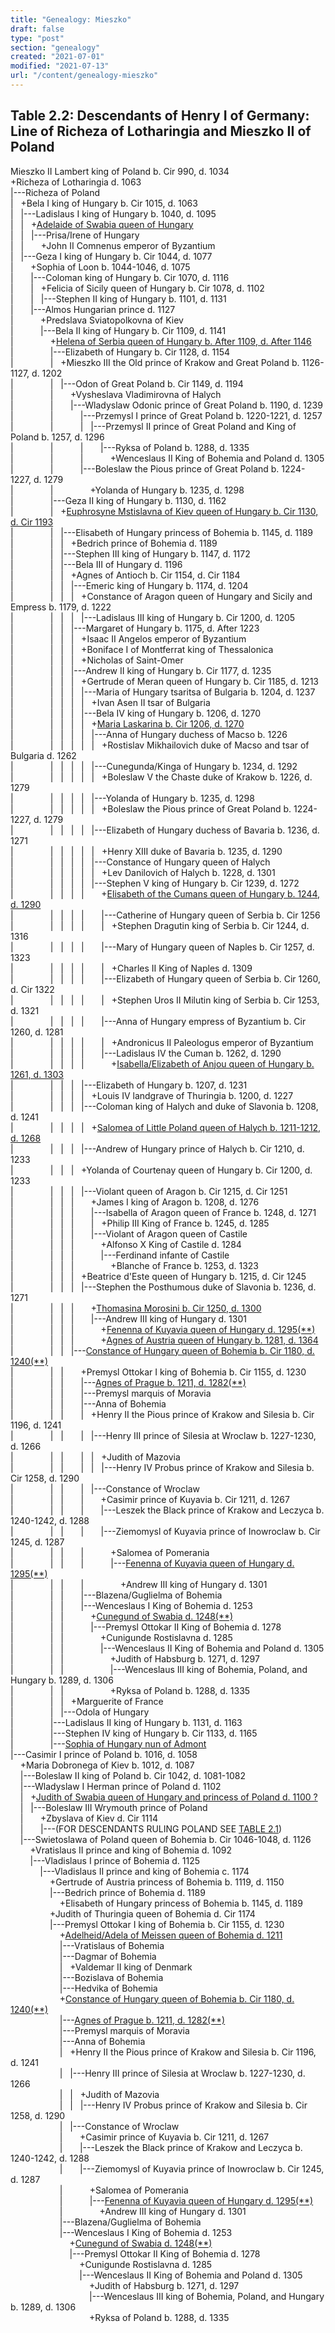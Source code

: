 ```yaml
---
title: "Genealogy: Mieszko"
draft: false
type: "post"
section: "genealogy"
created: "2021-07-01"
modified: "2021-07-13"
url: "/content/genealogy-mieszko"
---
```

<h2>Table 2.2: Descendants of Henry I of Germany: Line of Richeza of Lotharingia and Mieszko II of Poland</h2>
<p>
Mieszko II Lambert king of Poland b. Cir 990, d. 1034<br>
+Richeza of Lotharingia d. 1063<br>
|---Richeza of Poland <br>
|&nbsp;&nbsp;&nbsp;+Bela I king of Hungary b. Cir 1015, d. 1063<br>
|&nbsp;&nbsp;&nbsp;|---Ladislaus I king of Hungary b. 1040, d. 1095<br>
|&nbsp;&nbsp;&nbsp;|&nbsp;&nbsp;&nbsp;+<a name="n152"></a><a href="/woman/152.html">Adelaide of Swabia queen of Hungary</a><br>
|&nbsp;&nbsp;&nbsp;|&nbsp;&nbsp;&nbsp;|---Prisa/Irene of Hungary <br>
|&nbsp;&nbsp;&nbsp;|&nbsp;&nbsp;&nbsp;&nbsp;&nbsp;&nbsp;&nbsp;+John II Comnenus emperor of Byzantium <br>
|&nbsp;&nbsp;&nbsp;|---Geza I king of Hungary b. Cir 1044, d. 1077<br>
|&nbsp;&nbsp;&nbsp;&nbsp;&nbsp;&nbsp;&nbsp;+Sophia of Loon b. 1044-1046, d. 1075<br>
|&nbsp;&nbsp;&nbsp;&nbsp;&nbsp;&nbsp;&nbsp;|---Coloman king of Hungary b. Cir 1070, d. 1116<br>
|&nbsp;&nbsp;&nbsp;&nbsp;&nbsp;&nbsp;&nbsp;|&nbsp;&nbsp;&nbsp;+Felicia of Sicily queen of Hungary b. Cir 1078, d. 1102<br>
|&nbsp;&nbsp;&nbsp;&nbsp;&nbsp;&nbsp;&nbsp;|&nbsp;&nbsp;&nbsp;|---Stephen II king of Hungary b. 1101, d. 1131<br>
|&nbsp;&nbsp;&nbsp;&nbsp;&nbsp;&nbsp;&nbsp;|---Almos Hungarian prince d. 1127<br>
|&nbsp;&nbsp;&nbsp;&nbsp;&nbsp;&nbsp;&nbsp;&nbsp;&nbsp;&nbsp;&nbsp;+Predslava Sviatopolkovna of Kiev <br>
|&nbsp;&nbsp;&nbsp;&nbsp;&nbsp;&nbsp;&nbsp;&nbsp;&nbsp;&nbsp;&nbsp;|---Bela II king of Hungary b. Cir 1109, d. 1141<br>
|&nbsp;&nbsp;&nbsp;&nbsp;&nbsp;&nbsp;&nbsp;&nbsp;&nbsp;&nbsp;&nbsp;&nbsp;&nbsp;&nbsp;&nbsp;+<a name="n26045"></a><a href="/woman/26045.html">Helena of Serbia queen of Hungary b. After 1109, d. After 1146</a><br>
|&nbsp;&nbsp;&nbsp;&nbsp;&nbsp;&nbsp;&nbsp;&nbsp;&nbsp;&nbsp;&nbsp;&nbsp;&nbsp;&nbsp;&nbsp;|---Elizabeth of Hungary b. Cir 1128, d. 1154<br>
|&nbsp;&nbsp;&nbsp;&nbsp;&nbsp;&nbsp;&nbsp;&nbsp;&nbsp;&nbsp;&nbsp;&nbsp;&nbsp;&nbsp;&nbsp;|&nbsp;&nbsp;&nbsp;+Mieszko III the Old prince of Krakow and Great Poland b. 1126-1127, d. 1202<br>
|&nbsp;&nbsp;&nbsp;&nbsp;&nbsp;&nbsp;&nbsp;&nbsp;&nbsp;&nbsp;&nbsp;&nbsp;&nbsp;&nbsp;&nbsp;|&nbsp;&nbsp;&nbsp;|---Odon of Great Poland b. Cir 1149, d. 1194<br>
|&nbsp;&nbsp;&nbsp;&nbsp;&nbsp;&nbsp;&nbsp;&nbsp;&nbsp;&nbsp;&nbsp;&nbsp;&nbsp;&nbsp;&nbsp;|&nbsp;&nbsp;&nbsp;&nbsp;&nbsp;&nbsp;&nbsp;+Vysheslava Vladimirovna of Halych <br>
|&nbsp;&nbsp;&nbsp;&nbsp;&nbsp;&nbsp;&nbsp;&nbsp;&nbsp;&nbsp;&nbsp;&nbsp;&nbsp;&nbsp;&nbsp;|&nbsp;&nbsp;&nbsp;&nbsp;&nbsp;&nbsp;&nbsp;|---Wladyslaw Odonic prince of Great Poland b. 1190, d. 1239<br>
|&nbsp;&nbsp;&nbsp;&nbsp;&nbsp;&nbsp;&nbsp;&nbsp;&nbsp;&nbsp;&nbsp;&nbsp;&nbsp;&nbsp;&nbsp;|&nbsp;&nbsp;&nbsp;&nbsp;&nbsp;&nbsp;&nbsp;&nbsp;&nbsp;&nbsp;&nbsp;|---Przemysl I prince of Great Poland b. 1220-1221, d. 1257<br>
|&nbsp;&nbsp;&nbsp;&nbsp;&nbsp;&nbsp;&nbsp;&nbsp;&nbsp;&nbsp;&nbsp;&nbsp;&nbsp;&nbsp;&nbsp;|&nbsp;&nbsp;&nbsp;&nbsp;&nbsp;&nbsp;&nbsp;&nbsp;&nbsp;&nbsp;&nbsp;|&nbsp;&nbsp;&nbsp;|---Przemysl II prince of Great Poland and King of Poland b. 1257, d. 1296<br>
|&nbsp;&nbsp;&nbsp;&nbsp;&nbsp;&nbsp;&nbsp;&nbsp;&nbsp;&nbsp;&nbsp;&nbsp;&nbsp;&nbsp;&nbsp;|&nbsp;&nbsp;&nbsp;&nbsp;&nbsp;&nbsp;&nbsp;&nbsp;&nbsp;&nbsp;&nbsp;|&nbsp;&nbsp;&nbsp;&nbsp;&nbsp;&nbsp;&nbsp;|---Ryksa of Poland b. 1288, d. 1335<br>
|&nbsp;&nbsp;&nbsp;&nbsp;&nbsp;&nbsp;&nbsp;&nbsp;&nbsp;&nbsp;&nbsp;&nbsp;&nbsp;&nbsp;&nbsp;|&nbsp;&nbsp;&nbsp;&nbsp;&nbsp;&nbsp;&nbsp;&nbsp;&nbsp;&nbsp;&nbsp;|&nbsp;&nbsp;&nbsp;&nbsp;&nbsp;&nbsp;&nbsp;&nbsp;&nbsp;&nbsp;&nbsp;+Wenceslaus II King of Bohemia and Poland d. 1305<br>
|&nbsp;&nbsp;&nbsp;&nbsp;&nbsp;&nbsp;&nbsp;&nbsp;&nbsp;&nbsp;&nbsp;&nbsp;&nbsp;&nbsp;&nbsp;|&nbsp;&nbsp;&nbsp;&nbsp;&nbsp;&nbsp;&nbsp;&nbsp;&nbsp;&nbsp;&nbsp;|---Boleslaw the Pious prince of Great Poland b. 1224-1227, d. 1279<br>
|&nbsp;&nbsp;&nbsp;&nbsp;&nbsp;&nbsp;&nbsp;&nbsp;&nbsp;&nbsp;&nbsp;&nbsp;&nbsp;&nbsp;&nbsp;|&nbsp;&nbsp;&nbsp;&nbsp;&nbsp;&nbsp;&nbsp;&nbsp;&nbsp;&nbsp;&nbsp;&nbsp;&nbsp;&nbsp;&nbsp;+Yolanda of Hungary b. 1235, d. 1298<br>
|&nbsp;&nbsp;&nbsp;&nbsp;&nbsp;&nbsp;&nbsp;&nbsp;&nbsp;&nbsp;&nbsp;&nbsp;&nbsp;&nbsp;&nbsp;|---Geza II king of Hungary b. 1130, d. 1162<br>
|&nbsp;&nbsp;&nbsp;&nbsp;&nbsp;&nbsp;&nbsp;&nbsp;&nbsp;&nbsp;&nbsp;&nbsp;&nbsp;&nbsp;&nbsp;|&nbsp;&nbsp;&nbsp;+<a name="n26170"></a><a href="/woman/26170.html">Euphrosyne Mstislavna of Kiev queen of Hungary b. Cir 1130, d. Cir 1193</a><br>
|&nbsp;&nbsp;&nbsp;&nbsp;&nbsp;&nbsp;&nbsp;&nbsp;&nbsp;&nbsp;&nbsp;&nbsp;&nbsp;&nbsp;&nbsp;|&nbsp;&nbsp;&nbsp;|---Elisabeth of Hungary princess of Bohemia b. 1145, d. 1189<br>
|&nbsp;&nbsp;&nbsp;&nbsp;&nbsp;&nbsp;&nbsp;&nbsp;&nbsp;&nbsp;&nbsp;&nbsp;&nbsp;&nbsp;&nbsp;|&nbsp;&nbsp;&nbsp;|&nbsp;&nbsp;&nbsp;+Bedrich prince of Bohemia d. 1189<br>
|&nbsp;&nbsp;&nbsp;&nbsp;&nbsp;&nbsp;&nbsp;&nbsp;&nbsp;&nbsp;&nbsp;&nbsp;&nbsp;&nbsp;&nbsp;|&nbsp;&nbsp;&nbsp;|---Stephen III king of Hungary b. 1147, d. 1172<br>
|&nbsp;&nbsp;&nbsp;&nbsp;&nbsp;&nbsp;&nbsp;&nbsp;&nbsp;&nbsp;&nbsp;&nbsp;&nbsp;&nbsp;&nbsp;|&nbsp;&nbsp;&nbsp;|---Bela III of Hungary d. 1196<br>
|&nbsp;&nbsp;&nbsp;&nbsp;&nbsp;&nbsp;&nbsp;&nbsp;&nbsp;&nbsp;&nbsp;&nbsp;&nbsp;&nbsp;&nbsp;|&nbsp;&nbsp;&nbsp;|&nbsp;&nbsp;&nbsp;+Agnes of Antioch b. Cir 1154, d. Cir 1184<br>
|&nbsp;&nbsp;&nbsp;&nbsp;&nbsp;&nbsp;&nbsp;&nbsp;&nbsp;&nbsp;&nbsp;&nbsp;&nbsp;&nbsp;&nbsp;|&nbsp;&nbsp;&nbsp;|&nbsp;&nbsp;&nbsp;|---Emeric king of Hungary b. 1174, d. 1204<br>
|&nbsp;&nbsp;&nbsp;&nbsp;&nbsp;&nbsp;&nbsp;&nbsp;&nbsp;&nbsp;&nbsp;&nbsp;&nbsp;&nbsp;&nbsp;|&nbsp;&nbsp;&nbsp;|&nbsp;&nbsp;&nbsp;|&nbsp;&nbsp;&nbsp;+Constance of Aragon queen of Hungary and Sicily and Empress b. 1179, d. 1222<br>
|&nbsp;&nbsp;&nbsp;&nbsp;&nbsp;&nbsp;&nbsp;&nbsp;&nbsp;&nbsp;&nbsp;&nbsp;&nbsp;&nbsp;&nbsp;|&nbsp;&nbsp;&nbsp;|&nbsp;&nbsp;&nbsp;|&nbsp;&nbsp;&nbsp;|---Ladislaus III king of Hungary b. Cir 1200, d. 1205<br>
|&nbsp;&nbsp;&nbsp;&nbsp;&nbsp;&nbsp;&nbsp;&nbsp;&nbsp;&nbsp;&nbsp;&nbsp;&nbsp;&nbsp;&nbsp;|&nbsp;&nbsp;&nbsp;|&nbsp;&nbsp;&nbsp;|---Margaret of Hungary b. 1175, d. After 1223<br>
|&nbsp;&nbsp;&nbsp;&nbsp;&nbsp;&nbsp;&nbsp;&nbsp;&nbsp;&nbsp;&nbsp;&nbsp;&nbsp;&nbsp;&nbsp;|&nbsp;&nbsp;&nbsp;|&nbsp;&nbsp;&nbsp;|&nbsp;&nbsp;&nbsp;+Isaac II Angelos emperor of Byzantium <br>
|&nbsp;&nbsp;&nbsp;&nbsp;&nbsp;&nbsp;&nbsp;&nbsp;&nbsp;&nbsp;&nbsp;&nbsp;&nbsp;&nbsp;&nbsp;|&nbsp;&nbsp;&nbsp;|&nbsp;&nbsp;&nbsp;|&nbsp;&nbsp;&nbsp;+Boniface I of Montferrat king of Thessalonica <br>
|&nbsp;&nbsp;&nbsp;&nbsp;&nbsp;&nbsp;&nbsp;&nbsp;&nbsp;&nbsp;&nbsp;&nbsp;&nbsp;&nbsp;&nbsp;|&nbsp;&nbsp;&nbsp;|&nbsp;&nbsp;&nbsp;|&nbsp;&nbsp;&nbsp;+Nicholas of Saint-Omer <br>
|&nbsp;&nbsp;&nbsp;&nbsp;&nbsp;&nbsp;&nbsp;&nbsp;&nbsp;&nbsp;&nbsp;&nbsp;&nbsp;&nbsp;&nbsp;|&nbsp;&nbsp;&nbsp;|&nbsp;&nbsp;&nbsp;|---Andrew II king of Hungary b. Cir 1177, d. 1235<br>
|&nbsp;&nbsp;&nbsp;&nbsp;&nbsp;&nbsp;&nbsp;&nbsp;&nbsp;&nbsp;&nbsp;&nbsp;&nbsp;&nbsp;&nbsp;|&nbsp;&nbsp;&nbsp;|&nbsp;&nbsp;&nbsp;|&nbsp;&nbsp;&nbsp;+Gertrude of Meran queen of Hungary b. Cir 1185, d. 1213<br>
|&nbsp;&nbsp;&nbsp;&nbsp;&nbsp;&nbsp;&nbsp;&nbsp;&nbsp;&nbsp;&nbsp;&nbsp;&nbsp;&nbsp;&nbsp;|&nbsp;&nbsp;&nbsp;|&nbsp;&nbsp;&nbsp;|&nbsp;&nbsp;&nbsp;|---Maria of Hungary tsaritsa of Bulgaria b. 1204, d. 1237<br>
|&nbsp;&nbsp;&nbsp;&nbsp;&nbsp;&nbsp;&nbsp;&nbsp;&nbsp;&nbsp;&nbsp;&nbsp;&nbsp;&nbsp;&nbsp;|&nbsp;&nbsp;&nbsp;|&nbsp;&nbsp;&nbsp;|&nbsp;&nbsp;&nbsp;|&nbsp;&nbsp;&nbsp;+Ivan Asen II tsar of Bulgaria <br>
|&nbsp;&nbsp;&nbsp;&nbsp;&nbsp;&nbsp;&nbsp;&nbsp;&nbsp;&nbsp;&nbsp;&nbsp;&nbsp;&nbsp;&nbsp;|&nbsp;&nbsp;&nbsp;|&nbsp;&nbsp;&nbsp;|&nbsp;&nbsp;&nbsp;|---Bela IV king of Hungary b. 1206, d. 1270<br>
|&nbsp;&nbsp;&nbsp;&nbsp;&nbsp;&nbsp;&nbsp;&nbsp;&nbsp;&nbsp;&nbsp;&nbsp;&nbsp;&nbsp;&nbsp;|&nbsp;&nbsp;&nbsp;|&nbsp;&nbsp;&nbsp;|&nbsp;&nbsp;&nbsp;|&nbsp;&nbsp;&nbsp;+<a name="n26208"></a><a href="/woman/26208.html">Maria Laskarina b. Cir 1206, d. 1270</a><br>
|&nbsp;&nbsp;&nbsp;&nbsp;&nbsp;&nbsp;&nbsp;&nbsp;&nbsp;&nbsp;&nbsp;&nbsp;&nbsp;&nbsp;&nbsp;|&nbsp;&nbsp;&nbsp;|&nbsp;&nbsp;&nbsp;|&nbsp;&nbsp;&nbsp;|&nbsp;&nbsp;&nbsp;|---Anna of Hungary duchess of Macso b. 1226<br>
|&nbsp;&nbsp;&nbsp;&nbsp;&nbsp;&nbsp;&nbsp;&nbsp;&nbsp;&nbsp;&nbsp;&nbsp;&nbsp;&nbsp;&nbsp;|&nbsp;&nbsp;&nbsp;|&nbsp;&nbsp;&nbsp;|&nbsp;&nbsp;&nbsp;|&nbsp;&nbsp;&nbsp;|&nbsp;&nbsp;&nbsp;+Rostislav Mikhailovich duke of Macso and tsar of Bulgaria d. 1262<br>
|&nbsp;&nbsp;&nbsp;&nbsp;&nbsp;&nbsp;&nbsp;&nbsp;&nbsp;&nbsp;&nbsp;&nbsp;&nbsp;&nbsp;&nbsp;|&nbsp;&nbsp;&nbsp;|&nbsp;&nbsp;&nbsp;|&nbsp;&nbsp;&nbsp;|&nbsp;&nbsp;&nbsp;|---Cunegunda/Kinga of Hungary b. 1234, d. 1292<br>
|&nbsp;&nbsp;&nbsp;&nbsp;&nbsp;&nbsp;&nbsp;&nbsp;&nbsp;&nbsp;&nbsp;&nbsp;&nbsp;&nbsp;&nbsp;|&nbsp;&nbsp;&nbsp;|&nbsp;&nbsp;&nbsp;|&nbsp;&nbsp;&nbsp;|&nbsp;&nbsp;&nbsp;|&nbsp;&nbsp;&nbsp;+Boleslaw V the Chaste duke of Krakow b. 1226, d. 1279<br>
|&nbsp;&nbsp;&nbsp;&nbsp;&nbsp;&nbsp;&nbsp;&nbsp;&nbsp;&nbsp;&nbsp;&nbsp;&nbsp;&nbsp;&nbsp;|&nbsp;&nbsp;&nbsp;|&nbsp;&nbsp;&nbsp;|&nbsp;&nbsp;&nbsp;|&nbsp;&nbsp;&nbsp;|---Yolanda of Hungary b. 1235, d. 1298<br>
|&nbsp;&nbsp;&nbsp;&nbsp;&nbsp;&nbsp;&nbsp;&nbsp;&nbsp;&nbsp;&nbsp;&nbsp;&nbsp;&nbsp;&nbsp;|&nbsp;&nbsp;&nbsp;|&nbsp;&nbsp;&nbsp;|&nbsp;&nbsp;&nbsp;|&nbsp;&nbsp;&nbsp;|&nbsp;&nbsp;&nbsp;+Boleslaw the Pious prince of Great Poland b. 1224-1227, d. 1279<br>
|&nbsp;&nbsp;&nbsp;&nbsp;&nbsp;&nbsp;&nbsp;&nbsp;&nbsp;&nbsp;&nbsp;&nbsp;&nbsp;&nbsp;&nbsp;|&nbsp;&nbsp;&nbsp;|&nbsp;&nbsp;&nbsp;|&nbsp;&nbsp;&nbsp;|&nbsp;&nbsp;&nbsp;|---Elizabeth of Hungary duchess of Bavaria b. 1236, d. 1271<br>
|&nbsp;&nbsp;&nbsp;&nbsp;&nbsp;&nbsp;&nbsp;&nbsp;&nbsp;&nbsp;&nbsp;&nbsp;&nbsp;&nbsp;&nbsp;|&nbsp;&nbsp;&nbsp;|&nbsp;&nbsp;&nbsp;|&nbsp;&nbsp;&nbsp;|&nbsp;&nbsp;&nbsp;|&nbsp;&nbsp;&nbsp;+Henry XIII duke of Bavaria b. 1235, d. 1290<br>
|&nbsp;&nbsp;&nbsp;&nbsp;&nbsp;&nbsp;&nbsp;&nbsp;&nbsp;&nbsp;&nbsp;&nbsp;&nbsp;&nbsp;&nbsp;|&nbsp;&nbsp;&nbsp;|&nbsp;&nbsp;&nbsp;|&nbsp;&nbsp;&nbsp;|&nbsp;&nbsp;&nbsp;|---Constance of Hungary queen of Halych <br>
|&nbsp;&nbsp;&nbsp;&nbsp;&nbsp;&nbsp;&nbsp;&nbsp;&nbsp;&nbsp;&nbsp;&nbsp;&nbsp;&nbsp;&nbsp;|&nbsp;&nbsp;&nbsp;|&nbsp;&nbsp;&nbsp;|&nbsp;&nbsp;&nbsp;|&nbsp;&nbsp;&nbsp;|&nbsp;&nbsp;&nbsp;+Lev Danilovich of Halych b. 1228, d. 1301<br>
|&nbsp;&nbsp;&nbsp;&nbsp;&nbsp;&nbsp;&nbsp;&nbsp;&nbsp;&nbsp;&nbsp;&nbsp;&nbsp;&nbsp;&nbsp;|&nbsp;&nbsp;&nbsp;|&nbsp;&nbsp;&nbsp;|&nbsp;&nbsp;&nbsp;|&nbsp;&nbsp;&nbsp;|---Stephen V king of Hungary b. Cir 1239, d. 1272<br>
|&nbsp;&nbsp;&nbsp;&nbsp;&nbsp;&nbsp;&nbsp;&nbsp;&nbsp;&nbsp;&nbsp;&nbsp;&nbsp;&nbsp;&nbsp;|&nbsp;&nbsp;&nbsp;|&nbsp;&nbsp;&nbsp;|&nbsp;&nbsp;&nbsp;|&nbsp;&nbsp;&nbsp;&nbsp;&nbsp;&nbsp;&nbsp;+<a name="n26203"></a><a href="/woman/26203.html">Elisabeth of the Cumans queen of Hungary b. 1244, d. 1290</a><br>
|&nbsp;&nbsp;&nbsp;&nbsp;&nbsp;&nbsp;&nbsp;&nbsp;&nbsp;&nbsp;&nbsp;&nbsp;&nbsp;&nbsp;&nbsp;|&nbsp;&nbsp;&nbsp;|&nbsp;&nbsp;&nbsp;|&nbsp;&nbsp;&nbsp;|&nbsp;&nbsp;&nbsp;&nbsp;&nbsp;&nbsp;&nbsp;|---Catherine of Hungary queen of Serbia b. Cir 1256<br>
|&nbsp;&nbsp;&nbsp;&nbsp;&nbsp;&nbsp;&nbsp;&nbsp;&nbsp;&nbsp;&nbsp;&nbsp;&nbsp;&nbsp;&nbsp;|&nbsp;&nbsp;&nbsp;|&nbsp;&nbsp;&nbsp;|&nbsp;&nbsp;&nbsp;|&nbsp;&nbsp;&nbsp;&nbsp;&nbsp;&nbsp;&nbsp;|&nbsp;&nbsp;&nbsp;+Stephen Dragutin king of Serbia b. Cir 1244, d. 1316<br>
|&nbsp;&nbsp;&nbsp;&nbsp;&nbsp;&nbsp;&nbsp;&nbsp;&nbsp;&nbsp;&nbsp;&nbsp;&nbsp;&nbsp;&nbsp;|&nbsp;&nbsp;&nbsp;|&nbsp;&nbsp;&nbsp;|&nbsp;&nbsp;&nbsp;|&nbsp;&nbsp;&nbsp;&nbsp;&nbsp;&nbsp;&nbsp;|---Mary of Hungary queen of Naples b. Cir 1257, d. 1323<br>
|&nbsp;&nbsp;&nbsp;&nbsp;&nbsp;&nbsp;&nbsp;&nbsp;&nbsp;&nbsp;&nbsp;&nbsp;&nbsp;&nbsp;&nbsp;|&nbsp;&nbsp;&nbsp;|&nbsp;&nbsp;&nbsp;|&nbsp;&nbsp;&nbsp;|&nbsp;&nbsp;&nbsp;&nbsp;&nbsp;&nbsp;&nbsp;|&nbsp;&nbsp;&nbsp;+Charles II King of Naples d. 1309<br>
|&nbsp;&nbsp;&nbsp;&nbsp;&nbsp;&nbsp;&nbsp;&nbsp;&nbsp;&nbsp;&nbsp;&nbsp;&nbsp;&nbsp;&nbsp;|&nbsp;&nbsp;&nbsp;|&nbsp;&nbsp;&nbsp;|&nbsp;&nbsp;&nbsp;|&nbsp;&nbsp;&nbsp;&nbsp;&nbsp;&nbsp;&nbsp;|---Elizabeth of Hungary queen of Serbia b. Cir 1260, d. Cir 1322<br>
|&nbsp;&nbsp;&nbsp;&nbsp;&nbsp;&nbsp;&nbsp;&nbsp;&nbsp;&nbsp;&nbsp;&nbsp;&nbsp;&nbsp;&nbsp;|&nbsp;&nbsp;&nbsp;|&nbsp;&nbsp;&nbsp;|&nbsp;&nbsp;&nbsp;|&nbsp;&nbsp;&nbsp;&nbsp;&nbsp;&nbsp;&nbsp;|&nbsp;&nbsp;&nbsp;+Stephen Uros II Milutin king of Serbia b. Cir 1253, d. 1321<br>
|&nbsp;&nbsp;&nbsp;&nbsp;&nbsp;&nbsp;&nbsp;&nbsp;&nbsp;&nbsp;&nbsp;&nbsp;&nbsp;&nbsp;&nbsp;|&nbsp;&nbsp;&nbsp;|&nbsp;&nbsp;&nbsp;|&nbsp;&nbsp;&nbsp;|&nbsp;&nbsp;&nbsp;&nbsp;&nbsp;&nbsp;&nbsp;|---Anna of Hungary empress of Byzantium b. Cir 1260, d. 1281<br>
|&nbsp;&nbsp;&nbsp;&nbsp;&nbsp;&nbsp;&nbsp;&nbsp;&nbsp;&nbsp;&nbsp;&nbsp;&nbsp;&nbsp;&nbsp;|&nbsp;&nbsp;&nbsp;|&nbsp;&nbsp;&nbsp;|&nbsp;&nbsp;&nbsp;|&nbsp;&nbsp;&nbsp;&nbsp;&nbsp;&nbsp;&nbsp;|&nbsp;&nbsp;&nbsp;+Andronicus II Paleologus emperor of Byzantium <br>
|&nbsp;&nbsp;&nbsp;&nbsp;&nbsp;&nbsp;&nbsp;&nbsp;&nbsp;&nbsp;&nbsp;&nbsp;&nbsp;&nbsp;&nbsp;|&nbsp;&nbsp;&nbsp;|&nbsp;&nbsp;&nbsp;|&nbsp;&nbsp;&nbsp;|&nbsp;&nbsp;&nbsp;&nbsp;&nbsp;&nbsp;&nbsp;|---Ladislaus IV the Cuman b. 1262, d. 1290<br>
|&nbsp;&nbsp;&nbsp;&nbsp;&nbsp;&nbsp;&nbsp;&nbsp;&nbsp;&nbsp;&nbsp;&nbsp;&nbsp;&nbsp;&nbsp;|&nbsp;&nbsp;&nbsp;|&nbsp;&nbsp;&nbsp;|&nbsp;&nbsp;&nbsp;|&nbsp;&nbsp;&nbsp;&nbsp;&nbsp;&nbsp;&nbsp;&nbsp;&nbsp;&nbsp;&nbsp;+<a name="n26192"></a><a href="/woman/26192.html">Isabella/Elizabeth of Anjou queen of Hungary b. 1261, d. 1303</a><br>
|&nbsp;&nbsp;&nbsp;&nbsp;&nbsp;&nbsp;&nbsp;&nbsp;&nbsp;&nbsp;&nbsp;&nbsp;&nbsp;&nbsp;&nbsp;|&nbsp;&nbsp;&nbsp;|&nbsp;&nbsp;&nbsp;|&nbsp;&nbsp;&nbsp;|---Elizabeth of Hungary b. 1207, d. 1231<br>
|&nbsp;&nbsp;&nbsp;&nbsp;&nbsp;&nbsp;&nbsp;&nbsp;&nbsp;&nbsp;&nbsp;&nbsp;&nbsp;&nbsp;&nbsp;|&nbsp;&nbsp;&nbsp;|&nbsp;&nbsp;&nbsp;|&nbsp;&nbsp;&nbsp;|&nbsp;&nbsp;&nbsp;+Louis IV landgrave of Thuringia b. 1200, d. 1227<br>
|&nbsp;&nbsp;&nbsp;&nbsp;&nbsp;&nbsp;&nbsp;&nbsp;&nbsp;&nbsp;&nbsp;&nbsp;&nbsp;&nbsp;&nbsp;|&nbsp;&nbsp;&nbsp;|&nbsp;&nbsp;&nbsp;|&nbsp;&nbsp;&nbsp;|---Coloman king of Halych and duke of Slavonia b. 1208, d. 1241<br>
|&nbsp;&nbsp;&nbsp;&nbsp;&nbsp;&nbsp;&nbsp;&nbsp;&nbsp;&nbsp;&nbsp;&nbsp;&nbsp;&nbsp;&nbsp;|&nbsp;&nbsp;&nbsp;|&nbsp;&nbsp;&nbsp;|&nbsp;&nbsp;&nbsp;|&nbsp;&nbsp;&nbsp;+<a name="n26155"></a><a href="/woman/26155.html">Salomea of Little Poland queen of Halych b. 1211-1212, d. 1268</a><br>
|&nbsp;&nbsp;&nbsp;&nbsp;&nbsp;&nbsp;&nbsp;&nbsp;&nbsp;&nbsp;&nbsp;&nbsp;&nbsp;&nbsp;&nbsp;|&nbsp;&nbsp;&nbsp;|&nbsp;&nbsp;&nbsp;|&nbsp;&nbsp;&nbsp;|---Andrew of Hungary prince of Halych b. Cir 1210, d. 1233<br>
|&nbsp;&nbsp;&nbsp;&nbsp;&nbsp;&nbsp;&nbsp;&nbsp;&nbsp;&nbsp;&nbsp;&nbsp;&nbsp;&nbsp;&nbsp;|&nbsp;&nbsp;&nbsp;|&nbsp;&nbsp;&nbsp;|&nbsp;&nbsp;&nbsp;+Yolanda of Courtenay queen of Hungary b. Cir 1200, d. 1233<br>
|&nbsp;&nbsp;&nbsp;&nbsp;&nbsp;&nbsp;&nbsp;&nbsp;&nbsp;&nbsp;&nbsp;&nbsp;&nbsp;&nbsp;&nbsp;|&nbsp;&nbsp;&nbsp;|&nbsp;&nbsp;&nbsp;|&nbsp;&nbsp;&nbsp;|---Violant queen of Aragon b. Cir 1215, d. Cir 1251<br>
|&nbsp;&nbsp;&nbsp;&nbsp;&nbsp;&nbsp;&nbsp;&nbsp;&nbsp;&nbsp;&nbsp;&nbsp;&nbsp;&nbsp;&nbsp;|&nbsp;&nbsp;&nbsp;|&nbsp;&nbsp;&nbsp;|&nbsp;&nbsp;&nbsp;&nbsp;&nbsp;&nbsp;&nbsp;+James I king of Aragon b. 1208, d. 1276<br>
|&nbsp;&nbsp;&nbsp;&nbsp;&nbsp;&nbsp;&nbsp;&nbsp;&nbsp;&nbsp;&nbsp;&nbsp;&nbsp;&nbsp;&nbsp;|&nbsp;&nbsp;&nbsp;|&nbsp;&nbsp;&nbsp;|&nbsp;&nbsp;&nbsp;&nbsp;&nbsp;&nbsp;&nbsp;|---Isabella of Aragon queen of France b. 1248, d. 1271<br>
|&nbsp;&nbsp;&nbsp;&nbsp;&nbsp;&nbsp;&nbsp;&nbsp;&nbsp;&nbsp;&nbsp;&nbsp;&nbsp;&nbsp;&nbsp;|&nbsp;&nbsp;&nbsp;|&nbsp;&nbsp;&nbsp;|&nbsp;&nbsp;&nbsp;&nbsp;&nbsp;&nbsp;&nbsp;|&nbsp;&nbsp;&nbsp;+Philip III King of France b. 1245, d. 1285<br>
|&nbsp;&nbsp;&nbsp;&nbsp;&nbsp;&nbsp;&nbsp;&nbsp;&nbsp;&nbsp;&nbsp;&nbsp;&nbsp;&nbsp;&nbsp;|&nbsp;&nbsp;&nbsp;|&nbsp;&nbsp;&nbsp;|&nbsp;&nbsp;&nbsp;&nbsp;&nbsp;&nbsp;&nbsp;|---Violant of Aragon queen of Castile <br>
|&nbsp;&nbsp;&nbsp;&nbsp;&nbsp;&nbsp;&nbsp;&nbsp;&nbsp;&nbsp;&nbsp;&nbsp;&nbsp;&nbsp;&nbsp;|&nbsp;&nbsp;&nbsp;|&nbsp;&nbsp;&nbsp;|&nbsp;&nbsp;&nbsp;&nbsp;&nbsp;&nbsp;&nbsp;&nbsp;&nbsp;&nbsp;&nbsp;+Alfonso X King of Castile d. 1284<br>
|&nbsp;&nbsp;&nbsp;&nbsp;&nbsp;&nbsp;&nbsp;&nbsp;&nbsp;&nbsp;&nbsp;&nbsp;&nbsp;&nbsp;&nbsp;|&nbsp;&nbsp;&nbsp;|&nbsp;&nbsp;&nbsp;|&nbsp;&nbsp;&nbsp;&nbsp;&nbsp;&nbsp;&nbsp;&nbsp;&nbsp;&nbsp;&nbsp;|---Ferdinand infante of Castile <br>
|&nbsp;&nbsp;&nbsp;&nbsp;&nbsp;&nbsp;&nbsp;&nbsp;&nbsp;&nbsp;&nbsp;&nbsp;&nbsp;&nbsp;&nbsp;|&nbsp;&nbsp;&nbsp;|&nbsp;&nbsp;&nbsp;|&nbsp;&nbsp;&nbsp;&nbsp;&nbsp;&nbsp;&nbsp;&nbsp;&nbsp;&nbsp;&nbsp;&nbsp;&nbsp;&nbsp;&nbsp;+Blanche of France b. 1253, d. 1323<br>
|&nbsp;&nbsp;&nbsp;&nbsp;&nbsp;&nbsp;&nbsp;&nbsp;&nbsp;&nbsp;&nbsp;&nbsp;&nbsp;&nbsp;&nbsp;|&nbsp;&nbsp;&nbsp;|&nbsp;&nbsp;&nbsp;|&nbsp;&nbsp;&nbsp;+Beatrice d'Este queen of Hungary b. 1215, d. Cir 1245<br>
|&nbsp;&nbsp;&nbsp;&nbsp;&nbsp;&nbsp;&nbsp;&nbsp;&nbsp;&nbsp;&nbsp;&nbsp;&nbsp;&nbsp;&nbsp;|&nbsp;&nbsp;&nbsp;|&nbsp;&nbsp;&nbsp;|&nbsp;&nbsp;&nbsp;|---Stephen the Posthumous duke of Slavonia b. 1236, d. 1271<br>
|&nbsp;&nbsp;&nbsp;&nbsp;&nbsp;&nbsp;&nbsp;&nbsp;&nbsp;&nbsp;&nbsp;&nbsp;&nbsp;&nbsp;&nbsp;|&nbsp;&nbsp;&nbsp;|&nbsp;&nbsp;&nbsp;|&nbsp;&nbsp;&nbsp;&nbsp;&nbsp;&nbsp;&nbsp;+<a name="n26240"></a><a href="/woman/26240.html">Thomasina Morosini b. Cir 1250, d. 1300</a><br>
|&nbsp;&nbsp;&nbsp;&nbsp;&nbsp;&nbsp;&nbsp;&nbsp;&nbsp;&nbsp;&nbsp;&nbsp;&nbsp;&nbsp;&nbsp;|&nbsp;&nbsp;&nbsp;|&nbsp;&nbsp;&nbsp;|&nbsp;&nbsp;&nbsp;&nbsp;&nbsp;&nbsp;&nbsp;|---Andrew III king of Hungary d. 1301<br>
|&nbsp;&nbsp;&nbsp;&nbsp;&nbsp;&nbsp;&nbsp;&nbsp;&nbsp;&nbsp;&nbsp;&nbsp;&nbsp;&nbsp;&nbsp;|&nbsp;&nbsp;&nbsp;|&nbsp;&nbsp;&nbsp;|&nbsp;&nbsp;&nbsp;&nbsp;&nbsp;&nbsp;&nbsp;&nbsp;&nbsp;&nbsp;&nbsp;+<a name="n26288"></a><a href="/woman/26288.html">Fenenna of Kuyavia queen of Hungary d. 1295</a><a href="#n26288.2">(**)</a><br>
|&nbsp;&nbsp;&nbsp;&nbsp;&nbsp;&nbsp;&nbsp;&nbsp;&nbsp;&nbsp;&nbsp;&nbsp;&nbsp;&nbsp;&nbsp;|&nbsp;&nbsp;&nbsp;|&nbsp;&nbsp;&nbsp;|&nbsp;&nbsp;&nbsp;&nbsp;&nbsp;&nbsp;&nbsp;&nbsp;&nbsp;&nbsp;&nbsp;+<a name="n26337"></a><a href="/woman/26337.html">Agnes of Austria queen of Hungary b. 1281, d. 1364</a><br>
|&nbsp;&nbsp;&nbsp;&nbsp;&nbsp;&nbsp;&nbsp;&nbsp;&nbsp;&nbsp;&nbsp;&nbsp;&nbsp;&nbsp;&nbsp;|&nbsp;&nbsp;&nbsp;|&nbsp;&nbsp;&nbsp;|---<a name="n85"></a><a href="/woman/85.html">Constance of Hungary queen of Bohemia b. Cir 1180, d. 1240</a><a href="#n85.2">(**)</a><br>
|&nbsp;&nbsp;&nbsp;&nbsp;&nbsp;&nbsp;&nbsp;&nbsp;&nbsp;&nbsp;&nbsp;&nbsp;&nbsp;&nbsp;&nbsp;|&nbsp;&nbsp;&nbsp;|&nbsp;&nbsp;&nbsp;&nbsp;&nbsp;&nbsp;&nbsp;+Premysl Ottokar I king of Bohemia b. Cir 1155, d. 1230<br>
|&nbsp;&nbsp;&nbsp;&nbsp;&nbsp;&nbsp;&nbsp;&nbsp;&nbsp;&nbsp;&nbsp;&nbsp;&nbsp;&nbsp;&nbsp;|&nbsp;&nbsp;&nbsp;|&nbsp;&nbsp;&nbsp;&nbsp;&nbsp;&nbsp;&nbsp;|---<a name="n74"></a><a href="/woman/74.html">Agnes of Prague b. 1211, d. 1282</a><a href="#n74.2">(**)</a><br>
|&nbsp;&nbsp;&nbsp;&nbsp;&nbsp;&nbsp;&nbsp;&nbsp;&nbsp;&nbsp;&nbsp;&nbsp;&nbsp;&nbsp;&nbsp;|&nbsp;&nbsp;&nbsp;|&nbsp;&nbsp;&nbsp;&nbsp;&nbsp;&nbsp;&nbsp;|---Premysl marquis of Moravia <br>
|&nbsp;&nbsp;&nbsp;&nbsp;&nbsp;&nbsp;&nbsp;&nbsp;&nbsp;&nbsp;&nbsp;&nbsp;&nbsp;&nbsp;&nbsp;|&nbsp;&nbsp;&nbsp;|&nbsp;&nbsp;&nbsp;&nbsp;&nbsp;&nbsp;&nbsp;|---Anna of Bohemia <br>
|&nbsp;&nbsp;&nbsp;&nbsp;&nbsp;&nbsp;&nbsp;&nbsp;&nbsp;&nbsp;&nbsp;&nbsp;&nbsp;&nbsp;&nbsp;|&nbsp;&nbsp;&nbsp;|&nbsp;&nbsp;&nbsp;&nbsp;&nbsp;&nbsp;&nbsp;|&nbsp;&nbsp;&nbsp;+Henry II the Pious prince of Krakow and Silesia b. Cir 1196, d. 1241<br>
|&nbsp;&nbsp;&nbsp;&nbsp;&nbsp;&nbsp;&nbsp;&nbsp;&nbsp;&nbsp;&nbsp;&nbsp;&nbsp;&nbsp;&nbsp;|&nbsp;&nbsp;&nbsp;|&nbsp;&nbsp;&nbsp;&nbsp;&nbsp;&nbsp;&nbsp;|&nbsp;&nbsp;&nbsp;|---Henry III prince of Silesia at Wroclaw b. 1227-1230, d. 1266<br>
|&nbsp;&nbsp;&nbsp;&nbsp;&nbsp;&nbsp;&nbsp;&nbsp;&nbsp;&nbsp;&nbsp;&nbsp;&nbsp;&nbsp;&nbsp;|&nbsp;&nbsp;&nbsp;|&nbsp;&nbsp;&nbsp;&nbsp;&nbsp;&nbsp;&nbsp;|&nbsp;&nbsp;&nbsp;|&nbsp;&nbsp;&nbsp;+Judith of Mazovia <br>
|&nbsp;&nbsp;&nbsp;&nbsp;&nbsp;&nbsp;&nbsp;&nbsp;&nbsp;&nbsp;&nbsp;&nbsp;&nbsp;&nbsp;&nbsp;|&nbsp;&nbsp;&nbsp;|&nbsp;&nbsp;&nbsp;&nbsp;&nbsp;&nbsp;&nbsp;|&nbsp;&nbsp;&nbsp;|&nbsp;&nbsp;&nbsp;|---Henry IV Probus prince of Krakow and Silesia b. Cir 1258, d. 1290<br>
|&nbsp;&nbsp;&nbsp;&nbsp;&nbsp;&nbsp;&nbsp;&nbsp;&nbsp;&nbsp;&nbsp;&nbsp;&nbsp;&nbsp;&nbsp;|&nbsp;&nbsp;&nbsp;|&nbsp;&nbsp;&nbsp;&nbsp;&nbsp;&nbsp;&nbsp;|&nbsp;&nbsp;&nbsp;|---Constance of Wroclaw <br>
|&nbsp;&nbsp;&nbsp;&nbsp;&nbsp;&nbsp;&nbsp;&nbsp;&nbsp;&nbsp;&nbsp;&nbsp;&nbsp;&nbsp;&nbsp;|&nbsp;&nbsp;&nbsp;|&nbsp;&nbsp;&nbsp;&nbsp;&nbsp;&nbsp;&nbsp;|&nbsp;&nbsp;&nbsp;&nbsp;&nbsp;&nbsp;&nbsp;+Casimir prince of Kuyavia b. Cir 1211, d. 1267<br>
|&nbsp;&nbsp;&nbsp;&nbsp;&nbsp;&nbsp;&nbsp;&nbsp;&nbsp;&nbsp;&nbsp;&nbsp;&nbsp;&nbsp;&nbsp;|&nbsp;&nbsp;&nbsp;|&nbsp;&nbsp;&nbsp;&nbsp;&nbsp;&nbsp;&nbsp;|&nbsp;&nbsp;&nbsp;&nbsp;&nbsp;&nbsp;&nbsp;|---Leszek the Black prince of Krakow and  Leczyca b. 1240-1242, d. 1288<br>
|&nbsp;&nbsp;&nbsp;&nbsp;&nbsp;&nbsp;&nbsp;&nbsp;&nbsp;&nbsp;&nbsp;&nbsp;&nbsp;&nbsp;&nbsp;|&nbsp;&nbsp;&nbsp;|&nbsp;&nbsp;&nbsp;&nbsp;&nbsp;&nbsp;&nbsp;|&nbsp;&nbsp;&nbsp;&nbsp;&nbsp;&nbsp;&nbsp;|---Ziemomysl of Kuyavia prince of Inowroclaw b. Cir 1245, d. 1287<br>
|&nbsp;&nbsp;&nbsp;&nbsp;&nbsp;&nbsp;&nbsp;&nbsp;&nbsp;&nbsp;&nbsp;&nbsp;&nbsp;&nbsp;&nbsp;|&nbsp;&nbsp;&nbsp;|&nbsp;&nbsp;&nbsp;&nbsp;&nbsp;&nbsp;&nbsp;|&nbsp;&nbsp;&nbsp;&nbsp;&nbsp;&nbsp;&nbsp;&nbsp;&nbsp;&nbsp;&nbsp;+Salomea of Pomerania <br>
|&nbsp;&nbsp;&nbsp;&nbsp;&nbsp;&nbsp;&nbsp;&nbsp;&nbsp;&nbsp;&nbsp;&nbsp;&nbsp;&nbsp;&nbsp;|&nbsp;&nbsp;&nbsp;|&nbsp;&nbsp;&nbsp;&nbsp;&nbsp;&nbsp;&nbsp;|&nbsp;&nbsp;&nbsp;&nbsp;&nbsp;&nbsp;&nbsp;&nbsp;&nbsp;&nbsp;&nbsp;|---<a name="n26288.2"></a><a href="/woman/26288.html">Fenenna of Kuyavia queen of Hungary d. 1295</a><a href="#n26288.3">(**)</a><br>
|&nbsp;&nbsp;&nbsp;&nbsp;&nbsp;&nbsp;&nbsp;&nbsp;&nbsp;&nbsp;&nbsp;&nbsp;&nbsp;&nbsp;&nbsp;|&nbsp;&nbsp;&nbsp;|&nbsp;&nbsp;&nbsp;&nbsp;&nbsp;&nbsp;&nbsp;|&nbsp;&nbsp;&nbsp;&nbsp;&nbsp;&nbsp;&nbsp;&nbsp;&nbsp;&nbsp;&nbsp;&nbsp;&nbsp;&nbsp;&nbsp;+Andrew III king of Hungary d. 1301<br>
|&nbsp;&nbsp;&nbsp;&nbsp;&nbsp;&nbsp;&nbsp;&nbsp;&nbsp;&nbsp;&nbsp;&nbsp;&nbsp;&nbsp;&nbsp;|&nbsp;&nbsp;&nbsp;|&nbsp;&nbsp;&nbsp;&nbsp;&nbsp;&nbsp;&nbsp;|---Blazena/Guglielma of Bohemia <br>
|&nbsp;&nbsp;&nbsp;&nbsp;&nbsp;&nbsp;&nbsp;&nbsp;&nbsp;&nbsp;&nbsp;&nbsp;&nbsp;&nbsp;&nbsp;|&nbsp;&nbsp;&nbsp;|&nbsp;&nbsp;&nbsp;&nbsp;&nbsp;&nbsp;&nbsp;|---Wenceslaus I King of Bohemia d. 1253<br>
|&nbsp;&nbsp;&nbsp;&nbsp;&nbsp;&nbsp;&nbsp;&nbsp;&nbsp;&nbsp;&nbsp;&nbsp;&nbsp;&nbsp;&nbsp;|&nbsp;&nbsp;&nbsp;|&nbsp;&nbsp;&nbsp;&nbsp;&nbsp;&nbsp;&nbsp;&nbsp;&nbsp;&nbsp;&nbsp;+<a name="n86"></a><a href="/woman/86.html">Cunegund of Swabia d. 1248</a><a href="#n86.2">(**)</a><br>
|&nbsp;&nbsp;&nbsp;&nbsp;&nbsp;&nbsp;&nbsp;&nbsp;&nbsp;&nbsp;&nbsp;&nbsp;&nbsp;&nbsp;&nbsp;|&nbsp;&nbsp;&nbsp;|&nbsp;&nbsp;&nbsp;&nbsp;&nbsp;&nbsp;&nbsp;&nbsp;&nbsp;&nbsp;&nbsp;|---Premysl Ottokar II King of Bohemia d. 1278<br>
|&nbsp;&nbsp;&nbsp;&nbsp;&nbsp;&nbsp;&nbsp;&nbsp;&nbsp;&nbsp;&nbsp;&nbsp;&nbsp;&nbsp;&nbsp;|&nbsp;&nbsp;&nbsp;|&nbsp;&nbsp;&nbsp;&nbsp;&nbsp;&nbsp;&nbsp;&nbsp;&nbsp;&nbsp;&nbsp;&nbsp;&nbsp;&nbsp;&nbsp;+Cunigunde Rostislavna d. 1285<br>
|&nbsp;&nbsp;&nbsp;&nbsp;&nbsp;&nbsp;&nbsp;&nbsp;&nbsp;&nbsp;&nbsp;&nbsp;&nbsp;&nbsp;&nbsp;|&nbsp;&nbsp;&nbsp;|&nbsp;&nbsp;&nbsp;&nbsp;&nbsp;&nbsp;&nbsp;&nbsp;&nbsp;&nbsp;&nbsp;&nbsp;&nbsp;&nbsp;&nbsp;|---Wenceslaus II King of Bohemia and Poland d. 1305<br>
|&nbsp;&nbsp;&nbsp;&nbsp;&nbsp;&nbsp;&nbsp;&nbsp;&nbsp;&nbsp;&nbsp;&nbsp;&nbsp;&nbsp;&nbsp;|&nbsp;&nbsp;&nbsp;|&nbsp;&nbsp;&nbsp;&nbsp;&nbsp;&nbsp;&nbsp;&nbsp;&nbsp;&nbsp;&nbsp;&nbsp;&nbsp;&nbsp;&nbsp;&nbsp;&nbsp;&nbsp;&nbsp;+Judith of Habsburg b. 1271, d. 1297<br>
|&nbsp;&nbsp;&nbsp;&nbsp;&nbsp;&nbsp;&nbsp;&nbsp;&nbsp;&nbsp;&nbsp;&nbsp;&nbsp;&nbsp;&nbsp;|&nbsp;&nbsp;&nbsp;|&nbsp;&nbsp;&nbsp;&nbsp;&nbsp;&nbsp;&nbsp;&nbsp;&nbsp;&nbsp;&nbsp;&nbsp;&nbsp;&nbsp;&nbsp;&nbsp;&nbsp;&nbsp;&nbsp;|---Wenceslaus III king of Bohemia, Poland, and Hungary b. 1289, d. 1306<br>
|&nbsp;&nbsp;&nbsp;&nbsp;&nbsp;&nbsp;&nbsp;&nbsp;&nbsp;&nbsp;&nbsp;&nbsp;&nbsp;&nbsp;&nbsp;|&nbsp;&nbsp;&nbsp;|&nbsp;&nbsp;&nbsp;&nbsp;&nbsp;&nbsp;&nbsp;&nbsp;&nbsp;&nbsp;&nbsp;&nbsp;&nbsp;&nbsp;&nbsp;&nbsp;&nbsp;&nbsp;&nbsp;+Ryksa of Poland b. 1288, d. 1335<br>
|&nbsp;&nbsp;&nbsp;&nbsp;&nbsp;&nbsp;&nbsp;&nbsp;&nbsp;&nbsp;&nbsp;&nbsp;&nbsp;&nbsp;&nbsp;|&nbsp;&nbsp;&nbsp;|&nbsp;&nbsp;&nbsp;+Marguerite of France <br>
|&nbsp;&nbsp;&nbsp;&nbsp;&nbsp;&nbsp;&nbsp;&nbsp;&nbsp;&nbsp;&nbsp;&nbsp;&nbsp;&nbsp;&nbsp;|&nbsp;&nbsp;&nbsp;|---Odola of Hungary <br>
|&nbsp;&nbsp;&nbsp;&nbsp;&nbsp;&nbsp;&nbsp;&nbsp;&nbsp;&nbsp;&nbsp;&nbsp;&nbsp;&nbsp;&nbsp;|---Ladislaus II king of Hungary b. 1131, d. 1163<br>
|&nbsp;&nbsp;&nbsp;&nbsp;&nbsp;&nbsp;&nbsp;&nbsp;&nbsp;&nbsp;&nbsp;&nbsp;&nbsp;&nbsp;&nbsp;|---Stephen IV king of Hungary b. Cir 1133, d. 1165<br>
|&nbsp;&nbsp;&nbsp;&nbsp;&nbsp;&nbsp;&nbsp;&nbsp;&nbsp;&nbsp;&nbsp;&nbsp;&nbsp;&nbsp;&nbsp;|---<a name="n26041"></a><a href="/woman/26041.html">Sophia of Hungary nun of Admont</a><br>
|---Casimir I prince of Poland b. 1016, d. 1058<br>
&nbsp;&nbsp;&nbsp;&nbsp;+Maria Dobronega of Kiev b. 1012, d. 1087<br>
&nbsp;&nbsp;&nbsp;&nbsp;|---Boleslaw II king of Poland b. Cir 1042, d. 1081-1082<br>
&nbsp;&nbsp;&nbsp;&nbsp;|---Wladyslaw I Herman prince of Poland d. 1102<br>
&nbsp;&nbsp;&nbsp;&nbsp;|&nbsp;&nbsp;&nbsp;+<a name="n151"></a><a href="/woman/151.html">Judith of Swabia queen of Hungary and princess of Poland d. 1100 ?</a><br>
&nbsp;&nbsp;&nbsp;&nbsp;|&nbsp;&nbsp;&nbsp;|---Boleslaw III Wrymouth prince of Poland <br>
&nbsp;&nbsp;&nbsp;&nbsp;|&nbsp;&nbsp;&nbsp;&nbsp;&nbsp;&nbsp;&nbsp;+Zbyslava of Kiev d. Cir 1114<br>
&nbsp;&nbsp;&nbsp;&nbsp;|&nbsp;&nbsp;&nbsp;&nbsp;&nbsp;&nbsp;&nbsp;|---(FOR DESCENDANTS RULING POLAND SEE <a href="/content/genealogy-conrad#n151">TABLE 2.1</a>)<br>
&nbsp;&nbsp;&nbsp;&nbsp;|---Swietoslawa of Poland queen of Bohemia b. Cir 1046-1048, d. 1126<br>
&nbsp;&nbsp;&nbsp;&nbsp;&nbsp;&nbsp;&nbsp;&nbsp;+Vratislaus II prince and king of Bohemia d. 1092<br>
&nbsp;&nbsp;&nbsp;&nbsp;&nbsp;&nbsp;&nbsp;&nbsp;|---Vladislaus I prince of Bohemia d. 1125<br>
&nbsp;&nbsp;&nbsp;&nbsp;&nbsp;&nbsp;&nbsp;&nbsp;&nbsp;&nbsp;&nbsp;&nbsp;|---Vladislaus II prince and king of Bohemia c. 1174<br>
&nbsp;&nbsp;&nbsp;&nbsp;&nbsp;&nbsp;&nbsp;&nbsp;&nbsp;&nbsp;&nbsp;&nbsp;&nbsp;&nbsp;&nbsp;&nbsp;+Gertrude of Austria princess of Bohemia b. 1119, d. 1150<br>
&nbsp;&nbsp;&nbsp;&nbsp;&nbsp;&nbsp;&nbsp;&nbsp;&nbsp;&nbsp;&nbsp;&nbsp;&nbsp;&nbsp;&nbsp;&nbsp;|---Bedrich prince of Bohemia d. 1189<br>
&nbsp;&nbsp;&nbsp;&nbsp;&nbsp;&nbsp;&nbsp;&nbsp;&nbsp;&nbsp;&nbsp;&nbsp;&nbsp;&nbsp;&nbsp;&nbsp;&nbsp;&nbsp;&nbsp;&nbsp;+Elisabeth of Hungary princess of Bohemia b. 1145, d. 1189<br>
&nbsp;&nbsp;&nbsp;&nbsp;&nbsp;&nbsp;&nbsp;&nbsp;&nbsp;&nbsp;&nbsp;&nbsp;&nbsp;&nbsp;&nbsp;&nbsp;+Judith of Thuringia queen of Bohemia d. Cir 1174<br>
&nbsp;&nbsp;&nbsp;&nbsp;&nbsp;&nbsp;&nbsp;&nbsp;&nbsp;&nbsp;&nbsp;&nbsp;&nbsp;&nbsp;&nbsp;&nbsp;|---Premysl Ottokar I king of Bohemia b. Cir 1155, d. 1230<br>
&nbsp;&nbsp;&nbsp;&nbsp;&nbsp;&nbsp;&nbsp;&nbsp;&nbsp;&nbsp;&nbsp;&nbsp;&nbsp;&nbsp;&nbsp;&nbsp;&nbsp;&nbsp;&nbsp;&nbsp;+<a name="n114"></a><a href="/woman/114.html">Adelheid/Adela of Meissen queen of Bohemia d. 1211</a><br>
&nbsp;&nbsp;&nbsp;&nbsp;&nbsp;&nbsp;&nbsp;&nbsp;&nbsp;&nbsp;&nbsp;&nbsp;&nbsp;&nbsp;&nbsp;&nbsp;&nbsp;&nbsp;&nbsp;&nbsp;|---Vratislaus of Bohemia <br>
&nbsp;&nbsp;&nbsp;&nbsp;&nbsp;&nbsp;&nbsp;&nbsp;&nbsp;&nbsp;&nbsp;&nbsp;&nbsp;&nbsp;&nbsp;&nbsp;&nbsp;&nbsp;&nbsp;&nbsp;|---Dagmar of Bohemia <br>
&nbsp;&nbsp;&nbsp;&nbsp;&nbsp;&nbsp;&nbsp;&nbsp;&nbsp;&nbsp;&nbsp;&nbsp;&nbsp;&nbsp;&nbsp;&nbsp;&nbsp;&nbsp;&nbsp;&nbsp;|&nbsp;&nbsp;&nbsp;+Valdemar II king of Denmark <br>
&nbsp;&nbsp;&nbsp;&nbsp;&nbsp;&nbsp;&nbsp;&nbsp;&nbsp;&nbsp;&nbsp;&nbsp;&nbsp;&nbsp;&nbsp;&nbsp;&nbsp;&nbsp;&nbsp;&nbsp;|---Bozislava of Bohemia <br>
&nbsp;&nbsp;&nbsp;&nbsp;&nbsp;&nbsp;&nbsp;&nbsp;&nbsp;&nbsp;&nbsp;&nbsp;&nbsp;&nbsp;&nbsp;&nbsp;&nbsp;&nbsp;&nbsp;&nbsp;|---Hedvika of Bohemia <br>
&nbsp;&nbsp;&nbsp;&nbsp;&nbsp;&nbsp;&nbsp;&nbsp;&nbsp;&nbsp;&nbsp;&nbsp;&nbsp;&nbsp;&nbsp;&nbsp;&nbsp;&nbsp;&nbsp;&nbsp;+<a name="n85.2"></a><a href="/woman/85.html">Constance of Hungary queen of Bohemia b. Cir 1180, d. 1240</a><a href="#n85">(**)</a><br>
&nbsp;&nbsp;&nbsp;&nbsp;&nbsp;&nbsp;&nbsp;&nbsp;&nbsp;&nbsp;&nbsp;&nbsp;&nbsp;&nbsp;&nbsp;&nbsp;&nbsp;&nbsp;&nbsp;&nbsp;|---<a name="n74.2"></a><a href="/woman/74.html">Agnes of Prague b. 1211, d. 1282</a><a href="#n74">(**)</a><br>
&nbsp;&nbsp;&nbsp;&nbsp;&nbsp;&nbsp;&nbsp;&nbsp;&nbsp;&nbsp;&nbsp;&nbsp;&nbsp;&nbsp;&nbsp;&nbsp;&nbsp;&nbsp;&nbsp;&nbsp;|---Premysl marquis of Moravia <br>
&nbsp;&nbsp;&nbsp;&nbsp;&nbsp;&nbsp;&nbsp;&nbsp;&nbsp;&nbsp;&nbsp;&nbsp;&nbsp;&nbsp;&nbsp;&nbsp;&nbsp;&nbsp;&nbsp;&nbsp;|---Anna of Bohemia <br>
&nbsp;&nbsp;&nbsp;&nbsp;&nbsp;&nbsp;&nbsp;&nbsp;&nbsp;&nbsp;&nbsp;&nbsp;&nbsp;&nbsp;&nbsp;&nbsp;&nbsp;&nbsp;&nbsp;&nbsp;|&nbsp;&nbsp;&nbsp;+Henry II the Pious prince of Krakow and Silesia b. Cir 1196, d. 1241<br>
&nbsp;&nbsp;&nbsp;&nbsp;&nbsp;&nbsp;&nbsp;&nbsp;&nbsp;&nbsp;&nbsp;&nbsp;&nbsp;&nbsp;&nbsp;&nbsp;&nbsp;&nbsp;&nbsp;&nbsp;|&nbsp;&nbsp;&nbsp;|---Henry III prince of Silesia at Wroclaw b. 1227-1230, d. 1266<br>
&nbsp;&nbsp;&nbsp;&nbsp;&nbsp;&nbsp;&nbsp;&nbsp;&nbsp;&nbsp;&nbsp;&nbsp;&nbsp;&nbsp;&nbsp;&nbsp;&nbsp;&nbsp;&nbsp;&nbsp;|&nbsp;&nbsp;&nbsp;|&nbsp;&nbsp;&nbsp;+Judith of Mazovia <br>
&nbsp;&nbsp;&nbsp;&nbsp;&nbsp;&nbsp;&nbsp;&nbsp;&nbsp;&nbsp;&nbsp;&nbsp;&nbsp;&nbsp;&nbsp;&nbsp;&nbsp;&nbsp;&nbsp;&nbsp;|&nbsp;&nbsp;&nbsp;|&nbsp;&nbsp;&nbsp;|---Henry IV Probus prince of Krakow and Silesia b. Cir 1258, d. 1290<br>
&nbsp;&nbsp;&nbsp;&nbsp;&nbsp;&nbsp;&nbsp;&nbsp;&nbsp;&nbsp;&nbsp;&nbsp;&nbsp;&nbsp;&nbsp;&nbsp;&nbsp;&nbsp;&nbsp;&nbsp;|&nbsp;&nbsp;&nbsp;|---Constance of Wroclaw <br>
&nbsp;&nbsp;&nbsp;&nbsp;&nbsp;&nbsp;&nbsp;&nbsp;&nbsp;&nbsp;&nbsp;&nbsp;&nbsp;&nbsp;&nbsp;&nbsp;&nbsp;&nbsp;&nbsp;&nbsp;|&nbsp;&nbsp;&nbsp;&nbsp;&nbsp;&nbsp;&nbsp;+Casimir prince of Kuyavia b. Cir 1211, d. 1267<br>
&nbsp;&nbsp;&nbsp;&nbsp;&nbsp;&nbsp;&nbsp;&nbsp;&nbsp;&nbsp;&nbsp;&nbsp;&nbsp;&nbsp;&nbsp;&nbsp;&nbsp;&nbsp;&nbsp;&nbsp;|&nbsp;&nbsp;&nbsp;&nbsp;&nbsp;&nbsp;&nbsp;|---Leszek the Black prince of Krakow and  Leczyca b. 1240-1242, d. 1288<br>
&nbsp;&nbsp;&nbsp;&nbsp;&nbsp;&nbsp;&nbsp;&nbsp;&nbsp;&nbsp;&nbsp;&nbsp;&nbsp;&nbsp;&nbsp;&nbsp;&nbsp;&nbsp;&nbsp;&nbsp;|&nbsp;&nbsp;&nbsp;&nbsp;&nbsp;&nbsp;&nbsp;|---Ziemomysl of Kuyavia prince of Inowroclaw b. Cir 1245, d. 1287<br>
&nbsp;&nbsp;&nbsp;&nbsp;&nbsp;&nbsp;&nbsp;&nbsp;&nbsp;&nbsp;&nbsp;&nbsp;&nbsp;&nbsp;&nbsp;&nbsp;&nbsp;&nbsp;&nbsp;&nbsp;|&nbsp;&nbsp;&nbsp;&nbsp;&nbsp;&nbsp;&nbsp;&nbsp;&nbsp;&nbsp;&nbsp;+Salomea of Pomerania <br>
&nbsp;&nbsp;&nbsp;&nbsp;&nbsp;&nbsp;&nbsp;&nbsp;&nbsp;&nbsp;&nbsp;&nbsp;&nbsp;&nbsp;&nbsp;&nbsp;&nbsp;&nbsp;&nbsp;&nbsp;|&nbsp;&nbsp;&nbsp;&nbsp;&nbsp;&nbsp;&nbsp;&nbsp;&nbsp;&nbsp;&nbsp;|---<a name="n26288.3"></a><a  href="/woman/26288.html">Fenenna of Kuyavia queen of Hungary d. 1295</a><a  href="#n26288">(**)</a><br>
&nbsp;&nbsp;&nbsp;&nbsp;&nbsp;&nbsp;&nbsp;&nbsp;&nbsp;&nbsp;&nbsp;&nbsp;&nbsp;&nbsp;&nbsp;&nbsp;&nbsp;&nbsp;&nbsp;&nbsp;|&nbsp;&nbsp;&nbsp;&nbsp;&nbsp;&nbsp;&nbsp;&nbsp;&nbsp;&nbsp;&nbsp;&nbsp;&nbsp;&nbsp;&nbsp;+Andrew III king of Hungary d. 1301<br>
&nbsp;&nbsp;&nbsp;&nbsp;&nbsp;&nbsp;&nbsp;&nbsp;&nbsp;&nbsp;&nbsp;&nbsp;&nbsp;&nbsp;&nbsp;&nbsp;&nbsp;&nbsp;&nbsp;&nbsp;|---Blazena/Guglielma of Bohemia <br>
&nbsp;&nbsp;&nbsp;&nbsp;&nbsp;&nbsp;&nbsp;&nbsp;&nbsp;&nbsp;&nbsp;&nbsp;&nbsp;&nbsp;&nbsp;&nbsp;&nbsp;&nbsp;&nbsp;&nbsp;|---Wenceslaus I King of Bohemia d. 1253<br>
&nbsp;&nbsp;&nbsp;&nbsp;&nbsp;&nbsp;&nbsp;&nbsp;&nbsp;&nbsp;&nbsp;&nbsp;&nbsp;&nbsp;&nbsp;&nbsp;&nbsp;&nbsp;&nbsp;&nbsp;&nbsp;&nbsp;&nbsp;&nbsp;+<a name="n86.2"></a><a href="/woman/86.html">Cunegund of Swabia d. 1248</a><a href="#n86">(**)</a><br>
&nbsp;&nbsp;&nbsp;&nbsp;&nbsp;&nbsp;&nbsp;&nbsp;&nbsp;&nbsp;&nbsp;&nbsp;&nbsp;&nbsp;&nbsp;&nbsp;&nbsp;&nbsp;&nbsp;&nbsp;&nbsp;&nbsp;&nbsp;&nbsp;|---Premysl Ottokar II King of Bohemia d. 1278<br>
&nbsp;&nbsp;&nbsp;&nbsp;&nbsp;&nbsp;&nbsp;&nbsp;&nbsp;&nbsp;&nbsp;&nbsp;&nbsp;&nbsp;&nbsp;&nbsp;&nbsp;&nbsp;&nbsp;&nbsp;&nbsp;&nbsp;&nbsp;&nbsp;&nbsp;&nbsp;&nbsp;&nbsp;+Cunigunde Rostislavna d. 1285<br>
&nbsp;&nbsp;&nbsp;&nbsp;&nbsp;&nbsp;&nbsp;&nbsp;&nbsp;&nbsp;&nbsp;&nbsp;&nbsp;&nbsp;&nbsp;&nbsp;&nbsp;&nbsp;&nbsp;&nbsp;&nbsp;&nbsp;&nbsp;&nbsp;&nbsp;&nbsp;&nbsp;&nbsp;|---Wenceslaus II King of Bohemia and Poland d. 1305<br>
&nbsp;&nbsp;&nbsp;&nbsp;&nbsp;&nbsp;&nbsp;&nbsp;&nbsp;&nbsp;&nbsp;&nbsp;&nbsp;&nbsp;&nbsp;&nbsp;&nbsp;&nbsp;&nbsp;&nbsp;&nbsp;&nbsp;&nbsp;&nbsp;&nbsp;&nbsp;&nbsp;&nbsp;&nbsp;&nbsp;&nbsp;&nbsp;+Judith of Habsburg b. 1271, d. 1297<br>
&nbsp;&nbsp;&nbsp;&nbsp;&nbsp;&nbsp;&nbsp;&nbsp;&nbsp;&nbsp;&nbsp;&nbsp;&nbsp;&nbsp;&nbsp;&nbsp;&nbsp;&nbsp;&nbsp;&nbsp;&nbsp;&nbsp;&nbsp;&nbsp;&nbsp;&nbsp;&nbsp;&nbsp;&nbsp;&nbsp;&nbsp;&nbsp;|---Wenceslaus III king of Bohemia, Poland, and Hungary b. 1289, d. 1306<br>
&nbsp;&nbsp;&nbsp;&nbsp;&nbsp;&nbsp;&nbsp;&nbsp;&nbsp;&nbsp;&nbsp;&nbsp;&nbsp;&nbsp;&nbsp;&nbsp;&nbsp;&nbsp;&nbsp;&nbsp;&nbsp;&nbsp;&nbsp;&nbsp;&nbsp;&nbsp;&nbsp;&nbsp;&nbsp;&nbsp;&nbsp;&nbsp;+Ryksa of Poland b. 1288, d. 1335<br>
<br>
</p>
